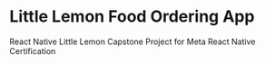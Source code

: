 # Little Lemon Food Ordering App

React Native Little Lemon Capstone Project for Meta React Native Certification